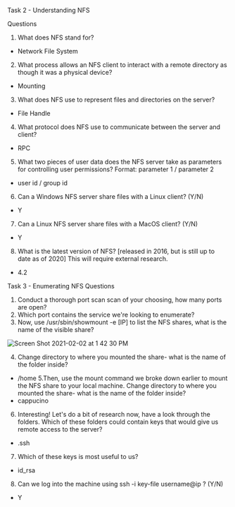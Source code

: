 Task 2 - Understanding NFS

Questions
1. What does NFS stand for?
- Network File System
2.  What process allows an NFS client to interact with a remote directory as though it was a physical device?
- Mounting
3.  What does NFS use to represent files and directories on the server?
- File Handle
4. What protocol does NFS use to communicate between the server and client?
- RPC
5. What two pieces of user data does the NFS server take as parameters for controlling user permissions? Format: parameter 1 / parameter 2
- user id / group id
6. Can a Windows NFS server share files with a Linux client? (Y/N)
- Y
7. Can a Linux NFS server share files with a MacOS client? (Y/N)
- Y
8. What is the latest version of NFS? [released in 2016, but is still up to date as of 2020] This will require external research.
- 4.2

Task 3 - Enumerating NFS
Questions
1. Conduct a thorough port scan scan of your choosing, how many ports are open?
2. Which port contains the service we're looking to enumerate?
3. Now, use /usr/sbin/showmount -e [IP] to list the NFS shares, what is the name of the visible share?

![Screen Shot 2021-02-02 at 1 42 30 PM](https://user-images.githubusercontent.com/55337670/106677243-82282e00-655c-11eb-8489-8671654afffc.png)

4.  Change directory to where you mounted the share- what is the name of the folder inside?
- /home
5.Then, use the mount command we broke down earlier to mount the NFS share to your local machine. Change directory to where you mounted the share- what is the name of the folder inside?
- cappucino
6. Interesting! Let's do a bit of research now, have a look through the folders. Which of these folders could contain keys that would give us remote access to the server?
- .ssh
7. Which of these keys is most useful to us?
- id_rsa
8. Can we log into the machine using ssh -i key-file username@ip ? (Y/N)
- Y
